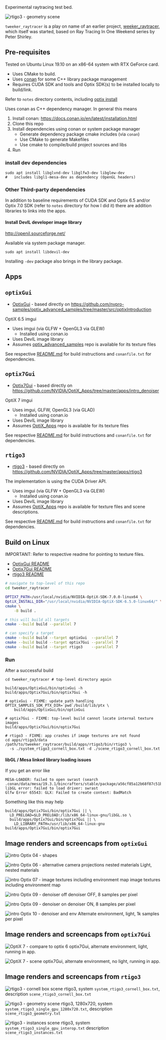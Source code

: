 Experimental raytracing test bed.

![rtigo3 - geometry scene](assets/img/rtigo3_geometry.png)

`tweeker_raytracer` is a play on name of an earlier project, [weeker_raytracer](https://github.com/idcrook/weeker_raytracer), which itself was started, based on Ray Tracing In One Weekend series by Peter Shirley.

Pre-requisites
--------------

Tested on Ubuntu Linux 19.10 on an x86-64 system with RTX GeForce card.

-	Uses CMake to build.
-	Uses [conan](https://conan.io/) for some C++ library package management
-	Requires CUDA SDK and tools and Optix SDK(s) to be installed locally to build/link.

Refer to `notes` directory contents, including [optix install](notes/optix/install.md)

Uses conan as C++ dependency manager. In general this means

1.	Install conan: https://docs.conan.io/en/latest/installation.html
2.	Clone this repo
3.	Install dependencies using conan or system package manager
	-	Generate dependency package cmake includes (via `conan`\)
	-	Use CMake to generate Makefiles
	-	Use cmake to compile/build project sources and libs
4.	Run

### install dev dependencies

```shell
sudo apt install libglvnd-dev libglfw3-dev libglew-dev
#   includes libgl1-mesa-dev as dependency (OpenGL headers)
```

### Other Third-party dependencies

In addition to baseline requirements of CUDA SDK and Optix 6.5 and/or Optix 7.0 SDK (refer to `notes` directory for how I did it) there are addition libraries to links into the apps.

#### Install DevIL developer image library

http://openil.sourceforge.net/

Available via system package manager.

```shell
sudo apt install libdevil-dev
```

Installing `-dev` package also brings in the library package.

Apps
----

`optixGui`
----------

-	[OptixGui](apps/OptixGui) - based directly on https://github.com/nvpro-samples/optix_advanced_samples/tree/master/src/optixIntroduction

OptiX 6.5 imgui

-	Uses imgui (via GLFW + OpenGL3 via GLEW)
	-	Installed using conan.io
-	Uses DevIL image library
-	Assumes [optix_advanced_samples](https://github.com/nvpro-samples/optix_advanced_samples) repo is available for its texture files

See respective [README.md](apps/OptixGui/README.md) for build instructions and `conanfile.txt` for dependencies.

`optix7Gui`
-----------

-	[Optix7Gui](apps/Optix7Gui) - based directly on https://github.com/NVIDIA/OptiX_Apps/tree/master/apps/intro_denoiser

OptiX 7 imgui

-	Uses imgui, GLFW, OpenGL3 (via GLAD)
	-	Installed using conan.io
-	Uses DevIL image library
-	Assumes [OptiX_Apps](https://github.com/NVIDIA/OptiX_Apps) repo is available for its texture files

See respective [README.md](apps/Optix7Gui/README.md) for build instructions and `conanfile.txt` for dependencies.

`rtigo3`
--------

-	[rtigo3](apps/rtigo3) - based directly on https://github.com/NVIDIA/OptiX_Apps/tree/master/apps/rtigo3

The implementation is using the CUDA Driver API.

-	Uses imgui (via GLFW + OpenGL3 via GLEW)
	-	Installed using conan.io
-	Uses DevIL image library
-	Assumes [OptiX_Apps](https://github.com/NVIDIA/OptiX_Apps) repo is available for texture files and scene descriptions.

See respective [README.md](apps/rtigo3/README.md) for build instructions and `conanfile.txt` for dependencies.

Build on Linux
--------------

IMPORTANT: Refer to respective readme for pointing to texture files.

-	[OptixGui README](apps/OptixGui/README.md)
-	[Optix7Gui README](apps/Optix7Gui/README.md)
-	[rtigo3 README](apps/rtigo3/README.md)

```bash
# navigate to top-level of this repo
cd tweeker_raytracer

OPTIX7_PATH=/usr/local/nvidia/NVIDIA-OptiX-SDK-7.0.0-linux64 \
OptiX_INSTALL_DIR="/usr/local/nvidia/NVIDIA-OptiX-SDK-6.5.0-linux64/" \
cmake \
    -B build .

# this will build all targets
cmake --build build --parallel 7

# can specify a target
cmake --build build --target optixGui  --parallel 7
cmake --build build --target optix7Gui --parallel 7
cmake --build build --target rtigo3    --parallel 7

```

### Run

After a successful build

```shell
cd tweeker_raytracer # top-level directory again

build/apps/OptixGui/bin/optixGui -h
build/apps/Optix7Gui/bin/optix7Gui -h

# optixGui - FIXME: update path handling
OPTIX_SAMPLES_SDK_PTX_DIR=`pwd`/build/lib/ptx \
    build/apps/OptixGui/bin/optixGui

# optix7Gui - FIXME: top-level build cannot locate internal texture images
build/apps/Optix7Gui/bin/optix7Gui

# rtigo3 - FIXME: app crashes if image textures are not found
cd apps/rtigo3/data
/path/to/tweeker_raytracer/build/apps/rtigo3/bin/rtigo3 \
  -s ./system_rtigo3_cornell_box.txt -d ./scene_rtigo3_cornell_box.txt
```

#### libGL / Mesa linked library loading issues

If you get an error like

```
MESA-LOADER: failed to open swrast (search .conan/data/mesa/19.3.1/bincrafters/stable/package/a56cf85a12b68f87c51b8bc2331fe996caedb686/lib/dri)
libGL error: failed to load driver: swrast
Glfw Error 65543: GLX: Failed to create context: BadMatch
```

Something like this may help

```
build/apps/Optix7Gui/bin/optix7Gui || \
  LD_PRELOAD=$LD_PRELOAD:/lib/x86_64-linux-gnu/libGL.so \
  build/apps/Optix7Gui/bin/optix7Gui || \
    LD_LIBRARY_PATH=/usr/lib/x86_64-linux-gnu build/apps/Optix7Gui/bin/optix7Gui
```

Image renders and screencaps from `optixGui`
--------------------------------------------

![intro Optix 04 - shapes](assets/img/intro_04.png)

![intro Optix 06 - alternative camera projections nested materials](assets/img/intro_06.png) Light, nested materials

![intro Optix 07 - image textures including environment map](assets/img/intro_07.png) image textures including environment map

![intro Optix 09 - denoiser off](assets/img/intro_09_denoise_off_8pp.png) denoiser OFF, 8 samples per pixel

![intro Optix 09 - denoiser on](assets/img/intro_09_denoise_on_8pp.png) denoiser ON, 8 samples per pixel

![intro Optix 10 - denoiser and env](assets/img/intro_10_altenv_light_1024pp.png) Alternate environment, light, 1k samples per pixel

Image renders and screencaps from `optix7Gui`
---------------------------------------------

![OptiX 7 - compare to optix 6](assets/img/optix7_compare.png) optix7Gui, alternate environment, light, running in app.

![OptiX 7 - scene](assets/img/optix7_running.png) optix7Gui, alternate environment, no light, running in app.

Image renders and screencaps from `rtigo3`
------------------------------------------

![rtigo3 - cornell box scene](assets/img/rtigo3_cornell_box.png) rtigo3, system `system_rtigo3_cornell_box.txt`, description `scene_rtigo3_cornell_box.txt`

![rtigo3 - geometry scene](assets/img/rtigo3_geometry.png) rtigo3, 1280x720, system `system_rtigo3_single_gpu_1280x720.txt`, description `scene_rtigo3_geometry.txt`

![rtigo3 - instances scene](assets/img/rtigo3_instances.png) rtigo3, system `system_rtigo3_single_gpu_interop.txt` description `scene_rtigo3_instances.txt`
